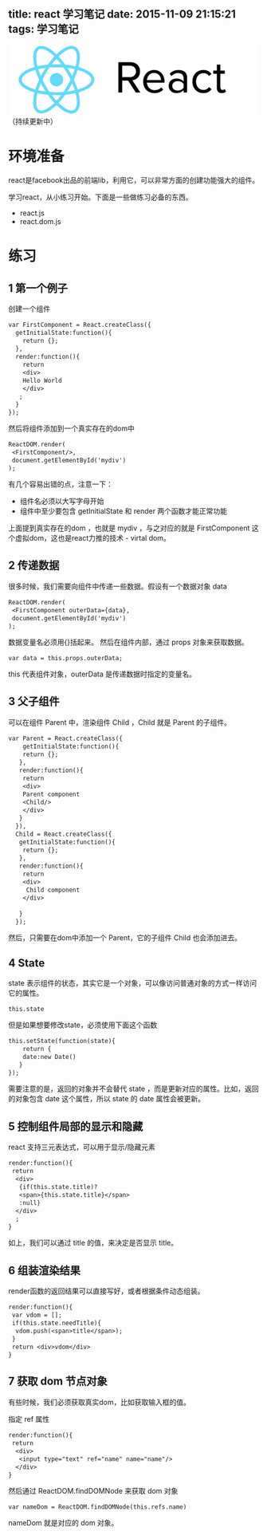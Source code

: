 title: react 学习笔记
date: 2015-11-09 21:15:21
tags: 学习笔记
---
![logo](https://raw.githubusercontent.com/dmoneh/dmoneh.github.io/master/asserts/imgs/react-logo.png)
（持续更新中）
# 环境准备

react是facebook出品的前端lib，利用它，可以非常方面的创建功能强大的组件。

学习react，从小练习开始。下面是一些做练习必备的东西。
<!--more-->

* react.js
* react.dom.js

# 练习
## 1 第一个例子
创建一个组件
```
var FirstComponent = React.createClass({
  getInitialState:function(){
    return {};
  },
  render:function(){
    return
    <div>
    Hello World
    </div>
   ;
  }
});
```
然后将组件添加到一个真实存在的dom中
```
ReactDOM.render(
 <FirstComponent/>,
 document.getElementById('mydiv')
);
```
有几个容易出错的点，注意一下：
* 组件名必须以大写字母开始
* 组件中至少要包含 getInitialState 和 render 两个函数才能正常功能

上面提到真实存在的dom ，也就是 mydiv ，与之对应的就是 FirstComponent 这个虚拟dom，这也是react力推的技术 - virtal dom。

## 2 传递数据
很多时候，我们需要向组件中传递一些数据。假设有一个数据对象 data
```
ReactDOM.render(
 <FirstComponent outerData={data},
 document.getElementById('mydiv')
);
```
数据变量名必须用{}括起来。
然后在组件内部，通过 props 对象来获取数据。

```
var data = this.props.outerData;
```
this 代表组件对象，outerData 是传递数据时指定的变量名。

## 3 父子组件
可以在组件 Parent 中，渲染组件 Child ，Child 就是 Parent 的子组件。
```
var Parent = React.createClass({
    getInitialState:function(){
    return {};
   },
   render:function(){
    return
    <div>
    Parent component
    <Child/>
    </div>
   }
  }),
  Child = React.createClass({
   getInitialState:function(){
    return {};
   },
   render:function(){
    return
    <div>
     Child component
    </div>

   }
  });
```
然后，只需要在dom中添加一个 Parent，它的子组件 Child 也会添加进去。

## 4 State
state 表示组件的状态，其实它是一个对象，可以像访问普通对象的方式一样访问它的属性。
```
this.state
```
但是如果想要修改state，必须使用下面这个函数
```
this.setState(function(state){
    return {
    date:new Date()
   }
});
```
需要注意的是，返回的对象并不会替代 state ，而是更新对应的属性。比如，返回的对象包含 date 这个属性，所以 state 的 date 属性会被更新。

## 5 控制组件局部的显示和隐藏
react 支持三元表达式，可以用于显示/隐藏元素
```
render:function(){
 return
  <div>
   {if(this.state.title)?
   <span>{this.state.title}</span>
   :null}
  </div>
  ;
}
```
如上，我们可以通过 title 的值，来决定是否显示 title。

## 6 组装渲染结果
render函数的返回结果可以直接写好，或者根据条件动态组装。
```
render:function(){
 var vdom = [];
 if(this.state.needTitle){
  vdom.push(<span>title</span>);
 }
 return <div>vdom</div>
}
```
## 7 获取 dom 节点对象
有些时候，我们必须获取真实dom，比如获取输入框的值。

指定 ref 属性
```
render:function(){
 return
  <div>
   <input type="text" ref="name" name="name"/>
  </div>
}
```

然后通过 ReactDOM.findDOMNode 来获取 dom 对象
```
var nameDom = ReactDOM.findDOMNode(this.refs.name)
```
nameDom 就是对应的 dom 对象。



